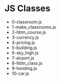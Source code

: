# JS Classes

- 0-classroom.js
- 1-make_classrooms.js
- 2-hbtn_course.js
- 3-currency.js
- 4-pricing.js
- 5-building.js
- 6-sky_high.js
- 7-airport.js
- 8-hbtn_class.js
- 9-hoisting.js
- 10-car.js
